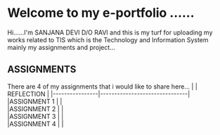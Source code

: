 # Welcome to my e-portfolio ......

Hi......I'm SANJANA DEVI D/O RAVI and this is my turf for uploading my works related to TIS which is the Technology and Information System mainly my assignments and project...

## ASSIGNMENTS

There are 4 of my assignments that i would like to share here...
|                | REFLECTION                    |
|----------------|-------------------------------|
|ASSIGNMENT 1    |                               |                                                              
|ASSIGNMENT 2    |                               |                             
|ASSIGNMENT 3    |                               |                             
|ASSIGNMENT 4    |                               |                             
